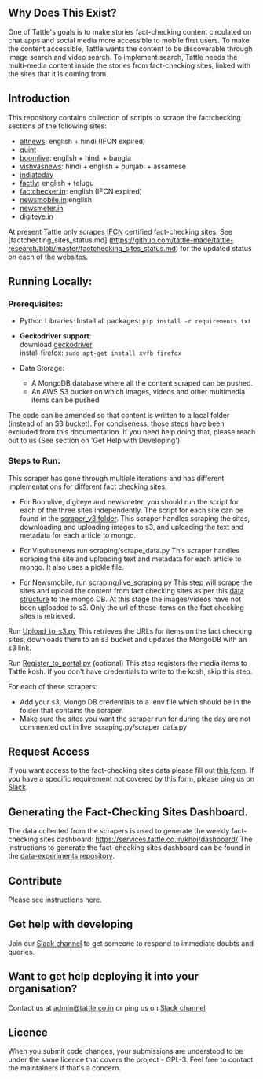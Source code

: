 ## Why Does This Exist?

One of Tattle's goals is to make stories fact-checking content circulated on chat apps and social media more accessible to mobile first users. To make the content accessible, Tattle wants the content to be discoverable through image search and video search. To implement search, Tattle needs the multi-media content inside the stories from fact-checking sites, linked with the sites that it is coming from.  

## Introduction
This repository contains collection of scripts to scrape the factchecking sections of the following sites:

- [altnews](https://www.altnews.in/): english + hindi  (IFCN expired)
- [quint](https://www.thequint.com/news/webqoof)
- [boomlive](https://www.boomlive.in/): english + hindi + bangla
- [vishvasnews](https://www.vishvasnews.com): hindi + english + punjabi + assamese
- [indiatoday](https://www.indiatoday.in/fact-check)
- [factly](https://factly.in/category/fact-check/fake-news/): english + telugu  
- [factchecker.in](https://www.factchecker.in/): english  (IFCN expired)
- [newsmobile.in](https://newsmobile.in/articles/category/nm-fact-checker):english
- [newsmeter.in](https://newsmeter.in/fact-check/)
- [digiteye.in](https://digiteye.in/)

At present Tattle only scrapes [IFCN](https://ifcncodeofprinciples.poynter.org/signatories) certified fact-checking sites. See [factchecting_sites_status.md] (https://github.com/tattle-made/tattle-research/blob/master/factchecking_sites_status.md) for the updated status on each of the websites. 

## Running Locally:

### Prerequisites:

* Python Libraries: Install all packages: `pip install -r requirements.txt`

* **Geckodriver support**:\
download [geckodriver](https://github.com/mozilla/geckodriver/releases)\
install firefox: `sudo apt-get install xvfb firefox`

* Data Storage: 
  * A MongoDB database where all the content scraped can be pushed.
  * An AWS S3 bucket on which images, videos and other multimedia items can be pushed. 

The code can be amended so that content is written to a local folder (instead of an S3 bucket). For conciseness, those steps have been excluded from this documentation. If you need help doing that, please reach out to us (See section on 'Get Help with Developing')

### Steps to Run:

This scraper has gone through multiple iterations and has different implementations for different fact checking sites.
* For Boomlive, digiteye and newsmeter, you should run the script for each of the three sites independently. The script for each site can be found in the [scraper_v3 folder](https://github.com/tattle-made/tattle-research/tree/master/scraper_v3).
This scraper handles scraping the sites, downloading and uploading images to s3, and uploading the text and metadata for each article to mongo.

* For Visvhasnews run scraping/scrape_data.py
This scraper handles scraping the site and uploading text and metadata for each article to mongo. It also uses a pickle file. 

* For Newsmobile, run scraping/live_scraping.py
This step will scrape the sites and upload the content from fact checking sites as per this [data structure](http://blog.tattle.co.in/scraping-fact-checked-news/) to the mongo DB. At this stage the images/videos have not been uploaded to s3. Only the url of these items on the fact checking sites is retrieved. 

Run [Upload_to_s3.py](https://github.com/tattle-made/tattle-research/blob/master/scraping/upload_to_s3.py)
This retrieves the URLs for items on the fact checking sites, downloads them to an s3 bucket and updates the MongoDB with an s3 link. 

Run [Register_to_portal.py](https://github.com/tattle-made/tattle-research/blob/master/scraping/register_to_portal.py) (optional)
This step registers the media items to Tattle kosh. If you don't have credentials to write to the kosh, skip this step. 


For each of these scrapers:

* Add your s3, Mongo DB credentials to a .env file which should be in the folder that contains the scraper. 
* Make sure the sites you want the scraper run for during the day are not commented out in live_scraping.py/scraper_data.py



## Request Access
If you want access to the fact-checking sites data please fill out [this form](https://docs.google.com/forms/d/e/1FAIpQLSd6KtwsHiS1JaIME0D7n6CDrqZR3swI4D9i8fR2kr1Lp2CTvA/viewform?usp=sf_link). If you have a specific requirement not covered by this form, please ping us on [Slack](https://join.slack.com/t/tattle-workspace/shared_invite/zt-da07n75v-kIw9Z5b~_gDKP~JsScP1Vg). 


## Generating the Fact-Checking Sites Dashboard.
The data collected from the scrapers is used to generate the weekly fact-checking sites dashboard: https://services.tattle.co.in/khoj/dashboard/
The instructions to generate the fact-checking sites dashboard can be found in the [data-experiments repository](https://github.com/tattle-made/data-experiments/blob/master/themes_viz_generator.ipynb). 

## Contribute
Please see instructions [here](CONTRIBUTE.md).

## Get help with developing

Join our [Slack channel](https://join.slack.com/t/tattle-workspace/shared_invite/zt-da07n75v-kIw9Z5b~_gDKP~JsScP1Vg) to get someone to respond to immediate doubts and queries.

## Want to get help deploying it into your organisation?

Contact us at admin@tattle.co.in or ping us on [Slack channel](https://join.slack.com/t/tattle-workspace/shared_invite/zt-da07n75v-kIw9Z5b~_gDKP~JsScP1Vg)


## Licence
When you submit code changes, your submissions are understood to be under the same licence that covers the project - GPL-3. Feel free to contact the maintainers if that's a concern.

